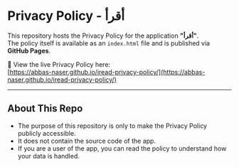 # Privacy Policy - أقرأ

This repository hosts the Privacy Policy for the application **"أقرأ"**.  
The policy itself is available as an `index.html` file and is published via **GitHub Pages**.

🔗 View the live Privacy Policy here:  
[https://abbas-naser.github.io/iread-privacy-policy/](https://abbas-naser.github.io/iread-privacy-policy/)

---

## About This Repo
- The purpose of this repository is only to make the Privacy Policy publicly accessible.  
- It does not contain the source code of the app.  
- If you are a user of the app, you can read the policy to understand how your data is handled.


